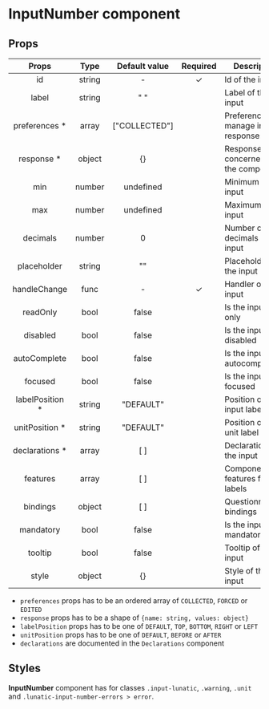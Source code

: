 # InputNumber component

## Props

|      Props       |  Type  | Default value | Required | Description                          |
| :--------------: | :----: | :-----------: | :------: | ------------------------------------ |
|        id        | string |       -       |    ✓     | Id of the input                      |
|      label       | string |      " "      |          | Label of the input                   |
|  preferences \*  | array  | ["COLLECTED"] |          | Preferences to manage input response |
|   response \*    | object |      {}       |          | Response concerned by the component  |
|       min        | number |   undefined   |          | Minimum of the input                 |
|       max        | number |   undefined   |          | Maximum of the input                 |
|     decimals     | number |       0       |          | Number of decimals of the input      |
|   placeholder    | string |      ""       |          | Placeholder of the input             |
|   handleChange   |  func  |       -       |    ✓     | Handler of the input                 |
|     readOnly     |  bool  |     false     |          | Is the input read only               |
|     disabled     |  bool  |     false     |          | Is the input disabled                |
|   autoComplete   |  bool  |     false     |          | Is the input autocompletable         |
|     focused      |  bool  |     false     |          | Is the input focused                 |
| labelPosition \* | string |   "DEFAULT"   |          | Position of the input label          |
| unitPosition \*  | string |   "DEFAULT"   |          | Position of the unit label           |
| declarations \*  | array  |      [ ]      |          | Declarations of the input            |
|     features     | array  |      [ ]      |          | Component features for labels        |
|     bindings     | object |      [ ]      |          | Questionnaire bindings               |
|    mandatory     |  bool  |     false     |          | Is the input mandatory               |
|     tooltip      |  bool  |     false     |          | Tooltip of the input                 |
|      style       | object |      {}       |          | Style of the input                   |

- `preferences` props has to be an ordered array of `COLLECTED`, `FORCED` or `EDITED`
- `response` props has to be a shape of `{name: string, values: object}`
- `labelPosition` props has to be one of `DEFAULT`, `TOP`, `BOTTOM`, `RIGHT` or `LEFT`
- `unitPosition` props has to be one of `DEFAULT`, `BEFORE` or `AFTER`
- `declarations` are documented in the `Declarations` component

## Styles

**InputNumber** component has for classes `.input-lunatic`, `.warning`, `.unit` and `.lunatic-input-number-errors > error`.
